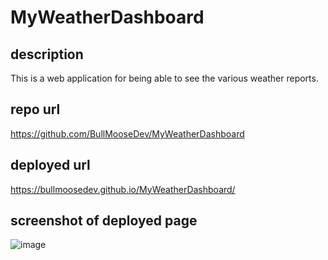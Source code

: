 # MyWeatherDashboard

## description
This is a web application for being able to see the various weather reports.

## repo url
https://github.com/BullMooseDev/MyWeatherDashboard

## deployed url
https://bullmoosedev.github.io/MyWeatherDashboard/

## screenshot of deployed page
![image](https://user-images.githubusercontent.com/95316362/151730830-eb9496f3-efda-49fc-9a5c-aa228ab775ee.png)